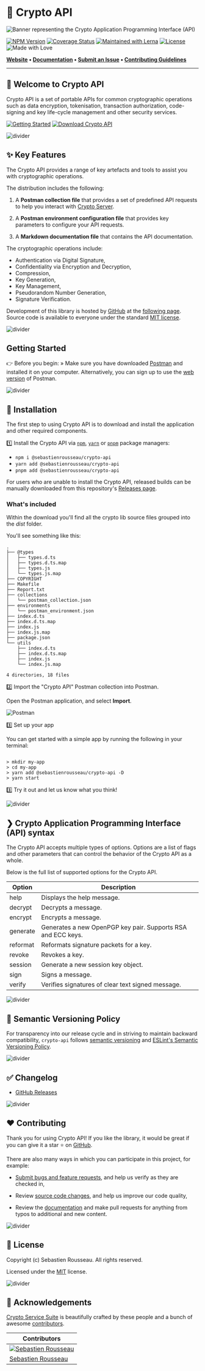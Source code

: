 # 🚀 Crypto API

![Banner representing the Crypto Application Programming Interface (API)](https://raw.githubusercontent.com/sebastienrousseau/crypto-service/master/assets/crypto-api-logo.svg)

[![NPM Version](https://img.shields.io/npm/v/solid-js.svg?style=for-the-badge)](https://www.npmjs.com/package/@sebastienrousseau/crypto-api)
[![Coverage Status](https://img.shields.io/coveralls/github/sebastienrousseau/crypto-service/solid.svg?branch=main\&style=for-the-badge\&color=blueviolet)](https://coveralls.io/github/sebastienrousseau/crypto-service?branch=main)
[![Maintained with Lerna](https://img.shields.io/badge/maintained%20with-lerna-blue?style=for-the-badge)](https://lerna.js.org/)
[![License](https://img.shields.io/badge/License-MIT-green.svg?style=for-the-badge\&logo=)](https://opensource.org/licenses/MIT)
![Made with Love](https://raw.githubusercontent.com/sebastienrousseau/crypto-service/master/assets/made-with-love.svg)

**[Website](https://crypto-api.io) • [Documentation](https://crypto-api.io/docs/)
• [Submit an Issue](https://github.com/sebastienrousseau/crypto-service/issues)
• [Contributing Guidelines](https://github.com/sebastienrousseau/crypto-service/blob/master/.github/CONTRIBUTING.md)**

***

## 👋 Welcome to Crypto API

Crypto API is a set of portable APIs for common cryptographic operations such as
data encryption, tokenisation, transaction authorization, code-signing and key
life-cycle management and other security services.

[![Getting Started][getting started]](#getting-started)
[![Download Crypto API][download]][8]

![divider][divider]

## ✨ Key Features

The Crypto API provides a range of key artefacts and tools to assist you with
cryptographic operations.

The distribution includes the following:

1.  A **Postman collection file** that provides a set of predefined API requests
    to help you interact with [Crypto Server][13].

1.  A **Postman environment configuration file** that provides key parameters to
    configure your API requests.

1.  A **Markdown documentation file** that contains the API documentation.

The cryptographic operations include:

- Authentication via Digital Signature,
- Confidentiality via Encryption and Decryption,
- Compression,
- Key Generation,
- Key Management,
- Pseudorandom Number Generation,
- Signature Verification.

Development of this library is hosted by [GitHub][1] at the [following page][2].
Source code is available to everyone under the standard [MIT license][3].

![divider][divider]

## Getting Started

👉 Before you begin: » Make sure you have downloaded [Postman][14] and installed
it on your computer. Alternatively, you can sign up to use the [web version][15]
of Postman.

![divider][divider]

## 🔧 Installation

The first step to using Crypto API is to download and install the
application and other required components.

1️⃣ Install the Crypto API via [`npm`][5], [`yarn`][6] or [`pnpm`][7] package
managers:

- `npm i @sebastienrousseau/crypto-api`
- `yarn add @sebastienrousseau/crypto-api`
- `pnpm add @sebastienrousseau/crypto-api`

For users who are unable to install the Crypto API, released builds can be
manually downloaded from this repository's
[Releases page](https://github.com/sebastienrousseau/crypto-service/releases/).

### What's included

Within the download you'll find all the crypto lib source files grouped into
the *dist* folder.

You'll see something like this:

```shell
.
├── @types
│   ├── types.d.ts
│   ├── types.d.ts.map
│   ├── types.js
│   └── types.js.map
├── COPYRIGHT
├── Makefile
├── Report.txt
├── collections
│   └── postman_collection.json
├── environments
│   └── postman_environment.json
├── index.d.ts
├── index.d.ts.map
├── index.js
├── index.js.map
├── package.json
└── utils
    ├── index.d.ts
    ├── index.d.ts.map
    ├── index.js
    └── index.js.map

4 directories, 18 files

```

2️⃣ Import the "Crypto API" Postman collection into Postman.

Open the Postman application, and select **Import**.

![Postman][postman]

3️⃣ Set up your app

You can get started with a simple app by running the following in your terminal:

```shell

> mkdir my-app
> cd my-app
> yarn add @sebastienrousseau/crypto-api -D
> yarn start

```

3️⃣ Try it out and let us know what you think!

![divider][divider]

## ❯ Crypto Application Programming Interface (API) syntax

The Crypto API accepts multiple types of options. Options are a list of flags
and other parameters that can control the behavior of the Crypto API as a
whole.

Below is the full list of supported options for the Crypto API.

| Option | Description |
|---|---|
| help      | Displays the help message. |
| decrypt   | Decrypts a message. |
| encrypt   | Encrypts a message. |
| generate  | Generates a new OpenPGP key pair. Supports RSA and ECC keys. |
| reformat  | Reformats signature packets for a key. |
| revoke    | Revokes a key. |
| session   | Generate a new session key object. |
| sign      | Signs a message. |
| verify    | Verifies signatures of clear text signed message. |

![divider][divider]

## 🚥 Semantic Versioning Policy

For transparency into our release cycle and in striving to maintain backward
compatibility, `crypto-api` follows [semantic versioning](http://semver.org/)
and [ESLint's Semantic Versioning Policy](https://github.com/eslint/eslint#semantic-versioning-policy).

![divider][divider]

## ✅ Changelog

- [GitHub Releases](https://github.com/sebastienrousseau/crypto-service/releases)

![divider][divider]

## ❤️ Contributing

Thank you for using Crypto API! If you like the library, it would be great if
you can give it a star ⭐ on [GitHub][2].

There are also many ways in which you can participate in this project, for
example:

-   [Submit bugs and feature requests][9], and help us verify as they are
    checked in,

-   Review [source code changes][10], and help us improve our code quality,

-   Review the [documentation][11] and make pull requests for anything from
    typos to additional and new content.

![divider][divider]

## 🥂 License

Copyright (c) Sebastien Rousseau. All rights reserved.

Licensed under the [MIT](LICENSE) license.

![divider][divider]

## 🏢 Acknowledgements

[Crypto Service Suite](https://crypto-service.co) is beautifully crafted by
these people and a bunch of awesome [contributors][12].

| Contributors |
|---------|
|[![Sebastien Rousseau](https://avatars0.githubusercontent.com/u/1394998?s=117)](https://sebastienrousseau.co.uk)|
|[Sebastien Rousseau](https://github.com/sebastienrousseau)|

[1]: https://github.com

[2]: https://github.com/sebastienrousseau/crypto-service

[3]: https://github.com/sebastienrousseau/crypto-service/blob/main/LICENSE

[4]: https://www.postman.com/downloads/

[5]: https://www.npmjs.com/

[6]: https://yarnpkg.com/getting-started

[7]: https://pnpm.io/motivation

[8]: https://github.com/sebastienrousseau/crypto-service/packages/

[9]: https://github.com/sebastienrousseau/crypto-service/issues/new

[10]: https://github.com/sebastienrousseau/crypto-service/pulls

[11]: https://github.com/sebastienrousseau/crypto-service/docs

[12]: https://github.com/sebastienrousseau/crypto-service/graphs/contributors

[13]: https://github.com/sebastienrousseau/crypto-service/tree/main/packages/crypto-server

[14]: https://www.postman.com/downloads/

[15]: https://www.postman.com/


[divider]: https://raw.githubusercontent.com/sebastienrousseau/crypto-service/master/assets/divider.svg

[crypto-api]: https://raw.githubusercontent.com/sebastienrousseau/crypto-service/main/assets/crypto-api.svg "Crypto API"

[getting started]: https://raw.githubusercontent.com/sebastienrousseau/crypto-service/master/assets/button-primary.svg "Getting Started"

[download]: https://raw.githubusercontent.com/sebastienrousseau/crypto-service/master/assets/button-secondary.svg "Download"

[postman]: https://raw.githubusercontent.com/sebastienrousseau/crypto-service/master/assets/postman@2x.svg "Postman"
